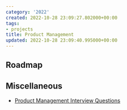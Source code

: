 ```yaml
---
category: '2022'
created: 2022-10-28 23:09:27.802000+00:00
tags:
- projects
title: Product Management
updated: 2022-10-28 23:09:40.995000+00:00
---
```

   
## Roadmap   
   
   
   
## Miscellaneous     
   
   
- [Product Management Interview Questions](../archive/Product%20Management%20Interview%20Questions.md)